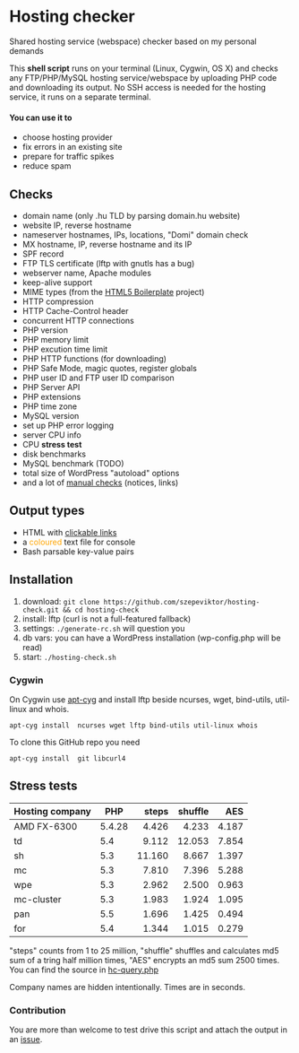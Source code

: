 Hosting checker
===============

Shared hosting service (webspace) checker based on my personal demands

This **shell script** runs on your terminal (Linux, Cygwin, OS X) and checks any FTP/PHP/MySQL hosting service/webspace
by uploading PHP code and downloading its output. No SSH access is needed for the hosting service, it runs on a separate terminal.

#### You can use it to

- choose hosting provider
- fix errors in an existing site
- prepare for traffic spikes
- reduce spam

## Checks

- domain name (only .hu TLD by parsing domain.hu website)
- website IP, reverse hostname
- nameserver hostnames, IPs, locations, "Domi" domain check
- MX hostname, IP, reverse hostname and its IP
- SPF record
- FTP TLS certificate (lftp with gnutls has a bug)
- webserver name, Apache modules
- keep-alive support
- MIME types (from the [HTML5 Boilerplate](https://github.com/h5bp/html5-boilerplate/) project)
- HTTP compression
- HTTP Cache-Control header
- concurrent HTTP connections
- PHP version
- PHP memory limit
- PHP excution time limit
- PHP HTTP functions (for downloading)
- PHP Safe Mode, magic quotes, register globals
- PHP user ID and FTP user ID comparison
- PHP Server API
- PHP extensions
- PHP time zone
- MySQL version
- set up PHP error logging
- server CPU info
- CPU **stress test**
- disk benchmarks
- MySQL benchmark (TODO)
- total size of WordPress "autoload" options
- and a lot of [manual checks](https://github.com/szepeviktor/hosting-check/blob/master/hosting-check.sh#L1267) (notices, links)

## Output types

- HTML with [clickable links](http://online1.hu/)
- a <span style="color:orange;">coloured</span> text file for console
- Bash parsable key-value pairs

## Installation

1. download: `git clone https://github.com/szepeviktor/hosting-check.git && cd hosting-check`
1. install:  lftp (curl is not a full-featured fallback)
1. settings: `./generate-rc.sh` will question you
1. db vars:  you can have a WordPress installation (wp-config.php will be read)
1. start:    `./hosting-check.sh`

### Cygwin

On Cygwin use [apt-cyg](https://github.com/transcode-open/apt-cyg) and install lftp beside ncurses,
wget, bind-utils, util-linux and whois.

`apt-cyg install  ncurses wget lftp bind-utils util-linux whois`

To clone this GitHub repo you need

`apt-cyg install  git libcurl4`

## Stress tests

| Hosting company | PHP    | steps  | shuffle | AES    |
| --------------- | ------ | ------:| -------:| ------:|
| AMD FX-6300     | 5.4.28 |  4.426 |   4.233 |  4.187 |
| td              | 5.4    |  9.112 |  12.053 |  7.854 |
| sh              | 5.3    | 11.160 |   8.667 |  1.397 |
| mc              | 5.3    |  7.810 |   7.396 |  5.288 |
| wpe             | 5.3    |  2.962 |   2.500 |  0.963 |
| mc-cluster      | 5.3    |  1.983 |   1.924 |  1.095 |
| pan             | 5.5    |  1.696 |   1.425 |  0.494 |
| for             | 5.4    |  1.344 |   1.015 |  0.279 |

"steps" counts from 1 to 25 million, "shuffle" shuffles and calculates md5 sum of a tring half million times,
"AES" encrypts an md5 sum 2500 times. You can find the source in [hc-query.php](https://github.com/szepeviktor/hosting-check/blob/master/hc-query.php#L82-L117)

Company names are hidden intentionally. Times are in seconds.

### Contribution

You are more than welcome to test drive this script and attach the output in an [issue](https://github.com/szepeviktor/hosting-check/issues/new).

